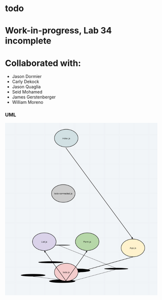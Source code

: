 # todo

# Work-in-progress, Lab 34 incomplete

# Collaborated with:
- Jason Dormier
- Carly Dekock
- Jason Quaglia
- Seid Mohamed
- James Gerstenberger
- William Moreno

### UML
![UML](/uml.jpg)
